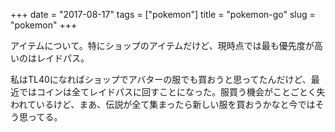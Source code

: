 +++
date = "2017-08-17"
tags = ["pokemon"]
title = "pokemon-go"
slug = "pokemon"
+++

アイテムについて。特にショップのアイテムだけど、現時点では最も優先度が高いのはレイドパス。

私はTL40になればショップでアバターの服でも買おうと思ってたんだけど、最近ではコインは全てレイドパスに回すことになった。服買う機会がことごとく失われているけど、まあ、伝説が全て集まったら新しい服を買おうかなと今ではそう思ってる。
	  
